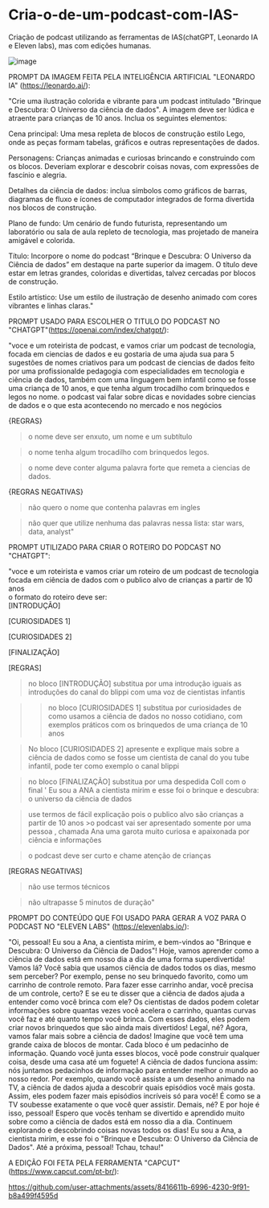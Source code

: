 # Cria-o-de-um-podcast-com-IAS-
Criação de podcast utilizando as ferramentas de IAS(chatGPT, Leonardo IA e Eleven labs),  mas com edições humanas.


![image](https://github.com/user-attachments/assets/7378b108-d892-4cb5-8650-d025e84f6f84)





PROMPT DA IMAGEM FEITA PELA INTELIGÊNCIA ARTIFICIAL "LEONARDO IA" (https://leonardo.ai/):




"Crie uma ilustração colorida e vibrante para um podcast intitulado "Brinque e Descubra: O Universo da ciência de dados". A imagem deve ser lúdica e atraente para crianças de 10 anos. Inclua os seguintes elementos:

Cena principal: Uma mesa repleta de blocos de construção estilo Lego, onde as peças formam tabelas, gráficos e outras representações de dados.

Personagens: Crianças animadas e curiosas brincando e construindo com os blocos. Deveriam explorar e descobrir coisas novas, com expressões de fascínio e alegria.

Detalhes da ciência de dados: inclua símbolos como gráficos de barras, diagramas de fluxo e ícones de computador integrados de forma divertida nos blocos de construção.

Plano de fundo: Um cenário de fundo futurista, representando um laboratório ou sala de aula repleto de tecnologia, mas projetado de maneira amigável e colorida.

Título: Incorpore o nome do podcast “Brinque e Descubra: O Universo da Ciência de dados” em destaque na parte superior da imagem. O título deve estar em letras grandes, coloridas e divertidas, talvez cercadas por blocos de construção.

Estilo artístico: Use um estilo de ilustração de desenho animado com cores vibrantes e linhas claras."




PROMPT USADO PARA ESCOLHER O TITULO DO PODCAST NO "CHATGPT"(https://openai.com/index/chatgpt/):


"voce e um roteirista de podcast, e vamos criar um podcast de tecnologia, focada em ciencias de dados e eu gostaria de uma ajuda sua para 5 sugestões de nomes criativos para um podcast de ciencias de dados feito
por uma profissionalde pedagogia com especialidades em tecnologia e ciência de dados, também com uma linguagem  bem infantil como se fosse uma criança de 10 anos,  e que tenha algum trocadilho com brinquedos e legos 
no nome.
o podcast vai falar sobre dicas e novidades sobre ciencias de dados e o que esta acontecendo no mercado e nos negócios                                                                            



{REGRAS}                                                                                       
>o nome deve ser enxuto, um nome e um subtítulo


>o nome tenha algum trocadilho com brinquedos legos.


>o nome deve conter alguma palavra forte que remeta a ciencias de dados.



{REGRAS NEGATIVAS}



>não quero o nome que contenha palavras em ingles

>não quer que utilize nenhuma das palavras nessa lista: star wars, data, analyst"



PROMPT UTILIZADO PARA CRIAR O ROTEIRO DO PODCAST NO "CHATGPT":


"voce e um roteirista e vamos criar um roteiro de um podcast de tecnologia focada em ciência de dados com o publico alvo de crianças a partir de 10 anos                            
o formato do roteiro deve ser:                                                             
[INTRODUÇÃO] 

[CURIOSIDADES 1]

[CURIOSIDADES 2]

[FINALIZAÇÃO]                                                                           


[REGRAS]                                                                                            



> no bloco [INTRODUÇÃO] substitua por uma introdução iguais as introduções  do canal do blippi com uma voz de cientistas infantis

>  >no bloco [CURIOSIDADES 1] substitua por curiosidades de como usamos a ciência de dados  no nosso cotidiano, com exemplos práticos com os brinquedos de uma criança de 10 anos                                                                      

>No bloco [CURIOSIDADES 2] apresente e explique mais sobre a ciência de dados como se fosse um cientista de canal do you tube infantil, pode ter como exemplo o canal blippi

>no bloco [FINALIZAÇÃO] substitua por uma despedida Coll com o final ' Eu sou a ANA  a cientista mirim e esse foi o brinque e descubra: o universo da ciência de dados

>use termos de fácil explicação pois o publico alvo são crianças a partir de 10 anos >o podcast vai ser apresentado somente por uma pessoa , chamada Ana uma garota muito curiosa e apaixonada por ciência e informações

>o podcast deve ser curto e chame atenção de crianças



[REGRAS NEGATIVAS]



>não use termos técnicos

>não ultrapasse 5 minutos de duração"




PROMPT DO CONTEÚDO QUE FOI USADO PARA GERAR A VOZ PARA O PODCAST NO "ELEVEN LABS" (https://elevenlabs.io/):





"Oi, pessoal! Eu sou a Ana, a cientista mirim, e bem-vindos ao "Brinque e Descubra: O Universo da Ciência de Dados"! Hoje, vamos aprender como a ciência de dados está em nosso dia a dia de uma forma superdivertida! Vamos lá?
 Você sabia que usamos ciência de dados todos os dias, mesmo sem perceber? Por exemplo, pense no seu brinquedo favorito, como um carrinho de controle remoto. Para fazer esse carrinho andar, você precisa de um controle, certo? E se eu te disser que a ciência de dados ajuda a entender como você brinca com ele?
 Os cientistas de dados podem coletar informações sobre quantas vezes você acelera o carrinho, quantas curvas você faz e até quanto tempo você brinca. Com esses dados, eles podem criar novos brinquedos que são ainda mais divertidos! Legal, né?
Agora, vamos falar mais sobre a ciência de dados! Imagine que você tem uma grande caixa de blocos de montar. Cada bloco é um pedacinho de informação. Quando você junta esses blocos, você pode construir qualquer coisa, desde uma casa até um foguete! A ciência de dados funciona assim: nós juntamos pedacinhos de informação para entender melhor o mundo ao nosso redor.
 Por exemplo, quando você assiste a um desenho animado na TV, a ciência de dados ajuda a descobrir quais episódios você mais gosta. Assim, eles podem fazer mais episódios incríveis só para você! É como se a TV soubesse exatamente o que você quer assistir. Demais, né?
 E por hoje é isso, pessoal! Espero que vocês tenham se divertido e aprendido muito sobre como a ciência de dados está em nosso dia a dia. Continuem explorando e descobrindo coisas novas todos os dias!
 Eu sou a Ana, a cientista mirim, e esse foi o "Brinque e Descubra: O Universo da Ciência de Dados". Até a próxima, pessoal! Tchau, tchau!"



A EDIÇÃO FOI FETA PELA FERRAMENTA "CAPCUT"(https://www.capcut.com/pt-br/):




https://github.com/user-attachments/assets/8416611b-6996-4230-9f91-b8a499f4595d




